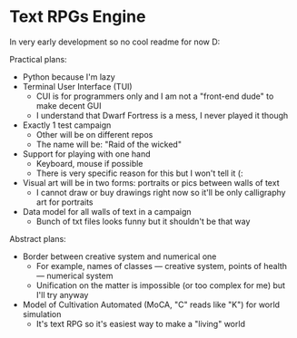 # Text RPGs Engine

In very early development so no cool readme for now D:

Practical plans:
* Python because I'm lazy
* Terminal User Interface (TUI)
  - CUI is for programmers only and I am not a "front-end dude" to make decent GUI
  - I understand that Dwarf Fortress is a mess, I never played it though
* Exactly 1 test campaign
  - Other will be on different repos
  - The name will be: "Raid of the wicked"
* Support for playing with one hand
  - Keyboard, mouse if possible
  - There is very specific reason for this but I won't tell it (:
* Visual art will be in two forms: portraits or pics between walls of text
  - I cannot draw or buy drawings right now so it'll be only calligraphy art for portraits
* Data model for all walls of text in a campaign
  - Bunch of txt files looks funny but it shouldn't be that way

Abstract plans: 
* Border between creative system and numerical one
  - For example, names of classes — creative system, points of health — numerical system
  - Unification on the matter is impossible (or too complex for me) but I'll try anyway
* Model of Cultivation Automated (MoCA, "C" reads like "K") for world simulation
  - It's text RPG so it's easiest way to make a "living" world
